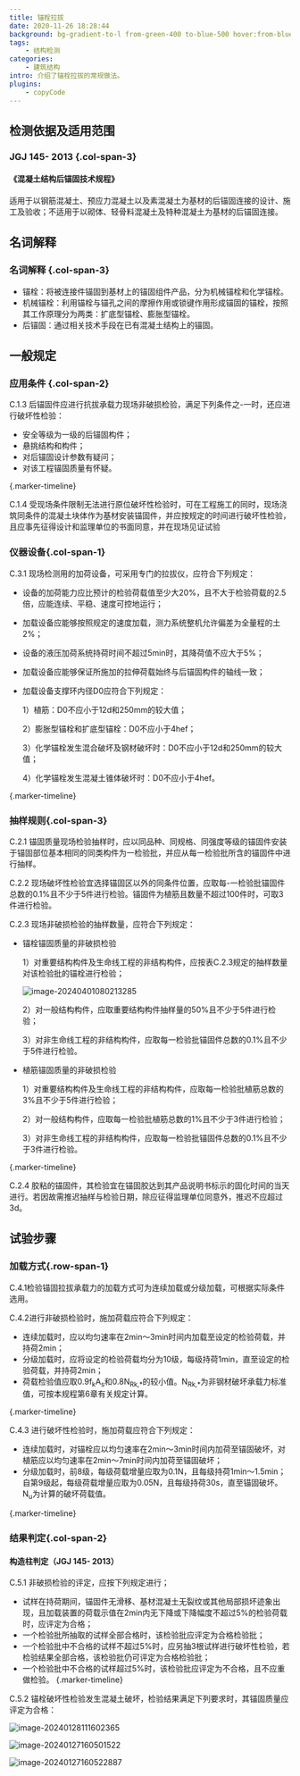 ```yaml
---
title: 锚栓拉拔
date: 2020-11-26 18:28:44
background: bg-gradient-to-l from-green-400 to-blue-500 hover:from-blue-500 hover:to-green-400
tags:
    - 结构检测
categories:
    - 建筑结构
intro: 介绍了锚栓拉拔的常规做法。
plugins:
    - copyCode
---
```




## 检测依据及适用范围

### JGJ 145- 2013 {.col-span-3}

#### 《混凝土结构后锚固技术规程》

适用于以钢筋混凝土、预应力混凝土以及素混凝土为基材的后锚固连接的设计、施工及验收；不适用于以砌体、轻骨料混凝土及特种混凝土为基材的后锚固连接。

名词解释
---


### 名词解释 {.col-span-3}

- 锚栓：将被连接件锚固到基材上的锚固组件产品，分为机械锚栓和化学锚栓。
- 机械锚栓：利用锚栓与锚孔之间的摩擦作用或锁键作用形成锚固的锚栓，按照其工作原理分为两类：扩底型锚栓、膨胀型锚栓。
- 后锚固：通过相关技术手段在已有混凝土结构上的锚固。

## 一般规定

### 应用条件 {.col-span-2}

C.1.3 后锚固件应进行抗拔承载力现场非破损检验，满足下列条件之-一时，还应进行破坏性检验：

- 安全等级为一级的后锚固构件；
- 悬挑结构和构件；
- 对后锚固设计参数有疑问；
- 对该工程锚固质量有怀疑。

{.marker-timeline}

C.1.4 受现场条件限制无法进行原位破坏性检验时，可在工程施工的同时，现场浇筑同条件的混凝土块体作为基材安装锚固件，并应按规定的时间进行破坏性检验，且应事先征得设计和监理单位的书面同意，并在现场见证试验

### 仪器设备{.col-span-1}

C.3.1 现场检测用的加荷设备，可采用专门的拉拔仪，应符合下列规定：

- 设备的加荷能力应比预计的检验荷载值至少大20%，且不大于检验荷载的2.5倍，应能连续、平稳、速度可控地运行；

- 加载设备应能够按照规定的速度加载，测力系统整机允许偏差为全量程的土2%；

- 设备的液压加荷系统持荷时间不超过5min时，其降荷值不应大于5%；

- 加载设备应能够保证所施加的拉伸荷载始终与后锚固构件的轴线一致；

- 加载设备支撑环内径D0应符合下列规定：

  1）植筋：D0不应小于12d和250mm的较大值；

  2）膨胀型锚栓和扩底型锚栓：D0不应小于4hef；

  3）化学锚栓发生混合破坏及钢材破坏时：D0不应小于12d和250mm的较大值；

  4）化学锚栓发生混凝土锥体破坏时：D0不应小于4hef。

{.marker-timeline}

### 抽样规则{.col-span-3}

C.2.1 锚固质量现场检验抽样时，应以同品种、同规格、同强度等级的锚固件安装于锚固部位基本相同的同类构件为一检验批，并应从每一检验批所含的锚固件中进行抽样。

C.2.2 现场破坏性检验宜选择锚固区以外的同条件位置，应取每-一检验批锚固件总数的0.1%且不少于5件进行检验。锚固件为植筋且数量不超过100件时，可取3件进行检验。

C.2.3 现场非破损检验的抽样数量，应符合下列规定：

- 锚栓锚固质量的非破损检验

  1）对重要结构构件及生命线工程的非结构构件，应按表C.2.3规定的抽样数量对该检验批的锚栓进行检验；

  ![image-20240401080213285](https://img.101jc.com/img/image-20240401080213285.webp)

  2）对一般结构构件，应取重要结构构件抽样量的50%且不少于5件进行检验；

  3）对非生命线工程的非结构构件，应取每一检验批锚固件总数的0.1%且不少于5件进行检验。

- 植筋锚固质量的非破损检验

  1）对重要结构构件及生命线工程的非结构构件，应取每一检验批植筋总数的3%且不少于5件进行检验；

  2）对一般结构构件，应取每一检验批植筋总数的1%且不少于3件进行检验；

  3）对非生命线工程的非结构构件，应取每一检验批锚固件总数的0.1%且不少于3件进行检验。

{.marker-timeline}

C.2.4 胶粘的锚固件，其检验宜在锚固胶达到其产品说明书标示的固化时间的当天进行。若因故需推迟抽样与检验日期，除应征得监理单位同意外，推迟不应超过3d。



## 试验步骤

### 加载方式{.row-span-1}

C.4.1检验锚固拉拔承载力的加载方式可为连续加载或分级加载，可根据实际条件选用。

C.4.2进行非破损检验时，施加荷载应符合下列规定：

- 连续加载时，应以均匀速率在2min～3min时间内加载至设定的检验荷载，并持荷2min；
- 分级加载时，应将设定的检验荷载均分为10级，每级持荷1min，直至设定的检验荷载，并持荷2min；
- 荷载检验值应取0.9f<sub>k</sub>A<sub>s</sub>和0.8N<sub>Rk,\*</sub>的较小值。N<sub>Rk,\*</sub>为非钢材破坏承载力标准值，可按本规程第6章有关规定计算。

{.marker-timeline}

C.4.3 进行破坏性检验时，施加荷载应符合下列规定：

- 连续加载时，对锚栓应以均匀速率在2min～3min时间内加荷至锚固破坏，对植筋应以均匀速率在2min～7min时间内加荷至锚固破坏；
- 分级加载时，前8级，每级荷载增量应取为0.1N，且每级持荷1min～1.5min；自第9级起，每级荷载增量应取为0.05N，且每级持荷30s，直至锚固破坏。N<sub>u</sub>为计算的破坏荷载值。

{.marker-timeline}

### 结果判定{.col-span-2}

#### 构造柱判定（JGJ 145- 2013）

C.5.1 非破损检验的评定，应按下列规定进行；

- 试样在持荷期间，锚固件无滑移、基材混凝土无裂纹或其他局部损坏迹象出现，且加载装置的荷载示值在2min内无下降或下降幅度不超过5%的检验荷载时，应评定为合格；
- 一个检验批所抽取的试样全部合格时，该检验批应评定为合格检验批；
- 一个检验批中不合格的试样不超过5%时，应另抽3根试样进行破坏性检验，若检验结果全部合格，该检验批仍可评定为合格检验批；
- 一个检验批中不合格的试样超过5%时，该检验批应评定为不合格，且不应重做检验。
  {.marker-timeline}

C.5.2 锚栓破坏性检验发生混凝土破坏，检验结果满足下列要求时，其锚固质量应评定为合格：

![image-20240128111602365](https://img.101jc.com/img/image-20240128111602365.webp)

![image-20240127160501522](https://img.101jc.com/img/image-20240127160501522.webp)

![image-20240127160522887](https://img.101jc.com/img/image-20240127160522887.webp)

